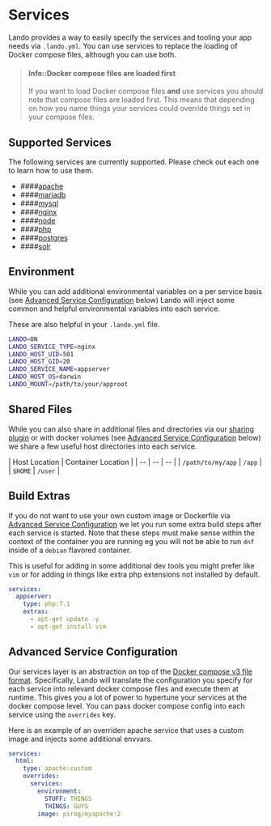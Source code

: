 Services
========

Lando provides a way to easily specify the services and tooling your app needs via `.lando.yml`. You can use services to replace the loading of Docker compose files, although you can use both.

> #### Info::Docker compose files are loaded first
>
> If you want to load Docker compose files **and** use services you should note that compose files are loaded first. This means that depending on how you name things your services could override things set in your compose files.

Supported Services
------------------

The following services are currently supported. Please check out each one to learn how to use them.

  * ####[apache](./../services/apache.md)
  * ####[mariadb](./../services/mariadb.md)
  * ####[mysql](./../services/mysql.md)
  * ####[nginx](./../services/nginx.md)
  * ####[node](./../services/node.md)
  * ####[php](./../services/php.md)
  * ####[postgres](./../services/postgres.md)
  * ####[solr](./../services/solr.md)

Environment
-----------

While you can add additional environmental variables on a per service basis (see [Advanced Service Configuration](#advanced-service-configuration) below) Lando will inject some common and helpful environmental variables into each service.

These are also helpful in your `.lando.yml` file.

```bash
LANDO=ON
LANDO_SERVICE_TYPE=nginx
LANDO_HOST_UID=501
LANDO_HOST_GID=20
LANDO_SERVICE_NAME=appserver
LANDO_HOST_OS=darwin
LANDO_MOUNT=/path/to/your/approot
```

Shared Files
------------

While you can also share in additional files and directories via our [sharing plugin](./sharing.md) or with docker volumes (see [Advanced Service Configuration](#advanced-service-configuration) below) we share a few useful host directories into each service.

| Host Location | Container Location |
| -- | -- | -- |
| `/path/to/my/app` | `/app` |
| `$HOME` | `/user` |

Build Extras
------------

If you do not want to use your own custom image or Dockerfile via [Advanced Service Configuration](#advanced-service-configuration) we let you run some extra build steps after each service is started. Note that these steps must make sense within the context of the container you are running eg you will not be able to run `dnf` inside of a `debian` flavored container.

This is useful for adding in some additional dev tools you might prefer like `vim` or for adding in things like extra php extensions not installed by default.

```yml
services:
  appserver:
    type: php:7.1
    extras:
      - apt-get update -y
      - apt-get install vim
```

Advanced Service Configuration
------------------------------

Our services layer is an abstraction on top of the [Docker compose v3 file format](https://docs.docker.com/compose/compose-file/). Specifically, Lando will translate the configuration you specify for each service into relevant docker compose files and execute them at runtime. This gives you a lot of power to hypertune your services at the docker compose level. You can pass docker compose config into each service using the `overrides` key.

Here is an example of an overriden apache service that uses a custom image and injects some additional envvars.

```yml
services:
  html:
    type: apache:custom
    overrides:
      services:
        environment:
          STUFF: THINGS
          THINGS: GUYS
        image: pirog/myapache:2
```
